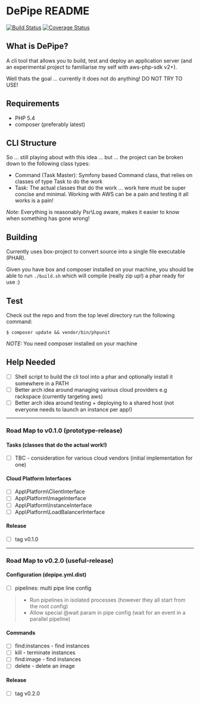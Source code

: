 DePipe README
===========

[![Build Status](https://travis-ci.org/renegare/depipe.png?branch=master)](https://travis-ci.org/renegare/depipe)
[![Coverage Status](https://coveralls.io/repos/renegare/depipe/badge.png)](https://coveralls.io/r/renegare/depipe)

What is DePipe?
-------------

A cli tool that allows you to build, test and deploy an application server (and an experimental project to familiarise my self with aws-php-sdk v2+).

Well thats the goal ... currently it does not do anything! DO NOT TRY TO USE!

Requirements
------------

* PHP 5.4
* composer (preferably latest)

CLI Structure
-------------

So ... still playing about with this idea ... but ... the project can be broken down to the following class types:

* Command (Task Master): Symfony based Command class, that relies on classes of type Task to do the work
* Task: The actual classes that do the work ... work here must be super concise and minimal. Working with AWS can be a pain and testing it all works is a pain!

*Note*: Everything is reasonably Psr\Log aware, makes it easier to know when something has gone wrong!

Building
--------

Currently uses box-project to convert source into a single file executable (PHAR).

Given you have box and composer installed on your machine, you should be able to run ```./build.sh``` which will
compile (really zip up!) a phar ready for use :)

Test
----

Check out the repo and from the top level directory run the following command:
```
$ composer update && vendor/bin/phpunit
```

*NOTE:* You need composer installed on your machine

Help Needed
-----------

- [ ] Shell script to build the cli tool into a phar and optionally install it somewhere in a PATH
- [ ] Better arch idea around managing various cloud providers e.g rackspace (currently targeting aws)
- [ ] Better arch idea around testing + deploying to a shared host (not everyone needs to launch an instance per app!)

----------------------
### Road Map to v0.1.0 (prototype-release)

#### Tasks (classes that do the actual work!)
- [ ] TBC - consideration for various cloud vendors (initial implementation for one)

#### Cloud Platform Interfaces
- [ ] App\Platform\ClientInterface
- [ ] App\Platform\ImageInterface
- [ ] App\Platform\InstanceInterface
- [ ] App\Platform\LoadBalancerInterface

#### Release
- [ ] tag v0.1.0

---

### Road Map to v0.2.0 (useful-release)

#### Configuration (depipe.yml.dist)
- [ ] pipelines: multi pipe line config
> - Run pipelines in isolated processes (however they all start from the root config)
> - Allow special @wait param in pipe config (wait for an event in a parallel pipeline)

#### Commands
- [ ] find:instances - find instances
- [ ] kill - terminate instances
- [ ] find:image - find instances
- [ ] delete - delete an image

#### Release
- [ ] tag v0.2.0
